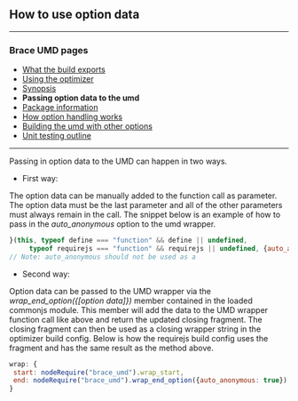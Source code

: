## How to use option data

---
### Brace UMD pages
* [What the build exports](https://github.com/restarian/brace_umd/blob/master/docs/what_the_build_exports.md)
* [Using the optimizer](https://github.com/restarian/brace_umd/blob/master/docs/using_the_optimizer.md)
* [Synopsis](https://github.com/restarian/brace_umd/blob/master/docs/synopsis.md)
* **Passing option data to the umd**
* [Package information](https://github.com/restarian/brace_umd/blob/master/docs/package_information.md)
* [How option handling works](https://github.com/restarian/brace_umd/blob/master/docs/how_option_handling_works.md)
* [Building the umd with other options](https://github.com/restarian/brace_umd/blob/master/docs/building_the_umd_with_other_options.md)
* [Unit testing outline](https://github.com/restarian/brace_umd/blob/master/docs/unit_testing_outline.md)

---

Passing in option data to the UMD can happen in two ways.

* First way:

The option data can be manually added to the function call as parameter. The option data must be the last 
parameter and all of the other parameters must always remain in the call. The snippet below is an example 
of how to pass in the *auto_anonymous* option to the umd wrapper.
```javascript
}(this, typeof define === "function" && define || undefined,
	 typeof requirejs === "function" && requirejs || undefined, {auto_anonymous: true})
// Note: auto_anonymous should not be used as a 
```

* Second way:

Option data can be passed to the UMD wrapper via the *wrap_end_option({[option data]})* member contained
in the loaded commonjs module. This member will add the data to the UMD wrapper function call like above
and return the updated closing fragment. The closing fragment can then be used as a closing wrapper 
string in the optimizer build config. Below is how the requirejs build config uses the fragment and has 
the same result as the method above.
```javascript
wrap: {
 start: nodeRequire("brace_umd").wrap_start,
 end: nodeRequire("brace_umd").wrap_end_option({auto_anonymous: true})
}

```
	

